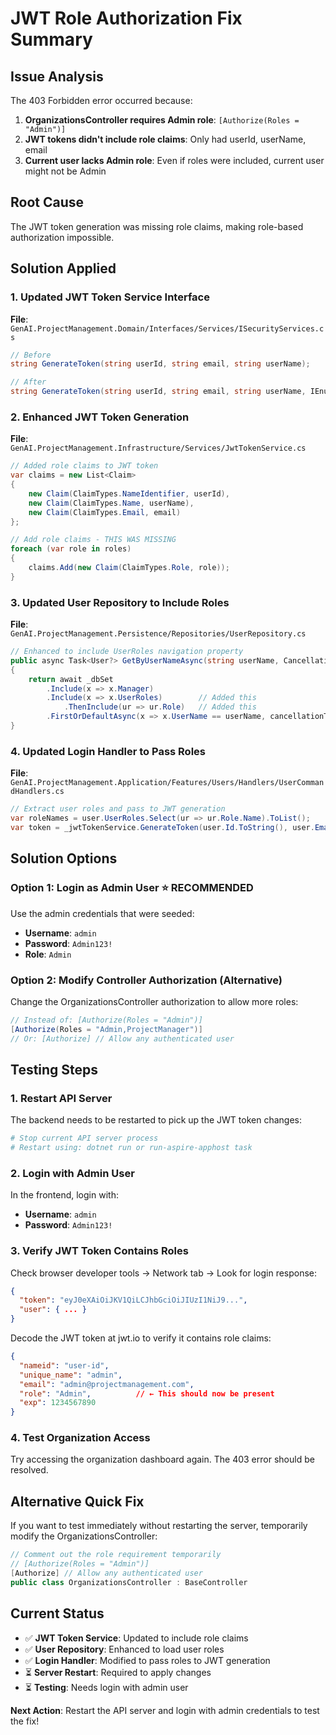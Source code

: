 # JWT Role Authorization Fix Summary

## Issue Analysis
The 403 Forbidden error occurred because:

1. **OrganizationsController requires Admin role**: `[Authorize(Roles = "Admin")]`
2. **JWT tokens didn't include role claims**: Only had userId, userName, email
3. **Current user lacks Admin role**: Even if roles were included, current user might not be Admin

## Root Cause
The JWT token generation was missing role claims, making role-based authorization impossible.

## Solution Applied

### 1. Updated JWT Token Service Interface
**File**: `GenAI.ProjectManagement.Domain/Interfaces/Services/ISecurityServices.cs`
```csharp
// Before
string GenerateToken(string userId, string email, string userName);

// After
string GenerateToken(string userId, string email, string userName, IEnumerable<string> roles);
```

### 2. Enhanced JWT Token Generation
**File**: `GenAI.ProjectManagement.Infrastructure/Services/JwtTokenService.cs`
```csharp
// Added role claims to JWT token
var claims = new List<Claim>
{
    new Claim(ClaimTypes.NameIdentifier, userId),
    new Claim(ClaimTypes.Name, userName),
    new Claim(ClaimTypes.Email, email)
};

// Add role claims - THIS WAS MISSING
foreach (var role in roles)
{
    claims.Add(new Claim(ClaimTypes.Role, role));
}
```

### 3. Updated User Repository to Include Roles
**File**: `GenAI.ProjectManagement.Persistence/Repositories/UserRepository.cs`
```csharp
// Enhanced to include UserRoles navigation property
public async Task<User?> GetByUserNameAsync(string userName, CancellationToken cancellationToken = default)
{
    return await _dbSet
        .Include(x => x.Manager)
        .Include(x => x.UserRoles)        // Added this
            .ThenInclude(ur => ur.Role)   // Added this
        .FirstOrDefaultAsync(x => x.UserName == userName, cancellationToken);
}
```

### 4. Updated Login Handler to Pass Roles
**File**: `GenAI.ProjectManagement.Application/Features/Users/Handlers/UserCommandHandlers.cs`
```csharp
// Extract user roles and pass to JWT generation
var roleNames = user.UserRoles.Select(ur => ur.Role.Name).ToList();
var token = _jwtTokenService.GenerateToken(user.Id.ToString(), user.Email, user.UserName, roleNames);
```

## Solution Options

### Option 1: Login as Admin User ⭐ **RECOMMENDED**
Use the admin credentials that were seeded:
- **Username**: `admin`
- **Password**: `Admin123!`
- **Role**: `Admin`

### Option 2: Modify Controller Authorization (Alternative)
Change the OrganizationsController authorization to allow more roles:
```csharp
// Instead of: [Authorize(Roles = "Admin")]
[Authorize(Roles = "Admin,ProjectManager")]
// Or: [Authorize] // Allow any authenticated user
```

## Testing Steps

### 1. Restart API Server
The backend needs to be restarted to pick up the JWT token changes:
```bash
# Stop current API server process
# Restart using: dotnet run or run-aspire-apphost task
```

### 2. Login with Admin User
In the frontend, login with:
- **Username**: `admin`
- **Password**: `Admin123!`

### 3. Verify JWT Token Contains Roles
Check browser developer tools → Network tab → Look for login response:
```json
{
  "token": "eyJ0eXAiOiJKV1QiLCJhbGciOiJIUzI1NiJ9...",
  "user": { ... }
}
```

Decode the JWT token at jwt.io to verify it contains role claims:
```json
{
  "nameid": "user-id",
  "unique_name": "admin", 
  "email": "admin@projectmanagement.com",
  "role": "Admin",          // ← This should now be present
  "exp": 1234567890
}
```

### 4. Test Organization Access
Try accessing the organization dashboard again. The 403 error should be resolved.

## Alternative Quick Fix
If you want to test immediately without restarting the server, temporarily modify the OrganizationsController:
```csharp
// Comment out the role requirement temporarily
// [Authorize(Roles = "Admin")]
[Authorize] // Allow any authenticated user
public class OrganizationsController : BaseController
```

## Current Status
- ✅ **JWT Token Service**: Updated to include role claims
- ✅ **User Repository**: Enhanced to load user roles 
- ✅ **Login Handler**: Modified to pass roles to JWT generation
- ⏳ **Server Restart**: Required to apply changes
- ⏳ **Testing**: Needs login with admin user

**Next Action**: Restart the API server and login with admin credentials to test the fix!

